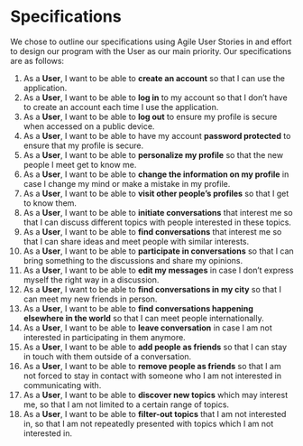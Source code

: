 # Specifications

We chose to outline our specifications using Agile User Stories
in and effort to design our program with the User as our main priority. Our specifications are as follows:

1. As a **User**, I want to be able to **create an account** so that I can use the application.
2. As a **User**, I want to be able to **log in** to my account so that I don’t have to create an account each time I use the application.
3. As a **User**, I want to be able to **log out** to ensure my profile is secure when accessed on a public device.
4. As a **User**, I want to be able to have my account **password protected** to ensure that my profile is secure.
5. As a **User**, I want to be able to **personalize my profile** so that the new people I meet get to know me.
6. As a **User**, I want to be able to **change the information on my profile** in case I change my mind or make a mistake in my profile. 
7. As a **User**, I want to be able to **visit other people’s profiles** so that I get to know them.
8. As a **User**, I want to be able to **initiate conversations** that interest me so that I can discuss different topics with people interested in these topics.
9. As a **User**, I want to be able to **find conversations** that interest me so that I can share ideas and meet people with similar interests.
10. As a **User**, I want to be able to **participate in conversations** so that I can bring something to the discussions and share my opinions.
11. As a **User**, I want to be able to **edit my messages** in case I don’t express myself the right way in a discussion.
12. As a **User**, I want to be able to **find conversations in my city** so that I can meet my new friends in person.
13. As a **User**, I want to be able to **find conversations happening elsewhere in the world** so that I can meet people internationally.
14. As a **User**, I want to be able to **leave conversation** in case I am not interested in participating in them anymore.
15. As a **User**, I want to be able to **add people as friends** so that I can stay in touch with them outside of a conversation.
16. As a **User**, I want to be able to **remove people as friends** so that I am not forced to stay in contact with someone who I am not interested in communicating with.
17. As a **User**, I want to be able to **discover new topics** which may interest me, so that I am not limited to a certain range of topics.
18. As a **User**, I want to be able to **filter-out topics** that I am not interested in, so that I am not repeatedly presented with topics which I am not interested in.


